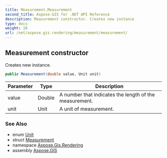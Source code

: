 ```yaml
---
title: Measurement.Measurement
second_title: Aspose.GIS for .NET API Reference
description: Measurement constructor. Creates new instance
type: docs
weight: 10
url: /net/aspose.gis.rendering/measurement/measurement/
---
```

## Measurement constructor

Creates new instance.

```csharp
public Measurement(double value, Unit unit)
```

| Parameter | Type | Description |
| --- | --- | --- |
| value | Double | A number that indicates the length of the measurement. |
| unit | Unit | A unit of measurement. |

### See Also

* enum [Unit](../../unit/)
* struct [Measurement](../)
* namespace [Aspose.Gis.Rendering](../../measurement/)
* assembly [Aspose.GIS](../../../)


